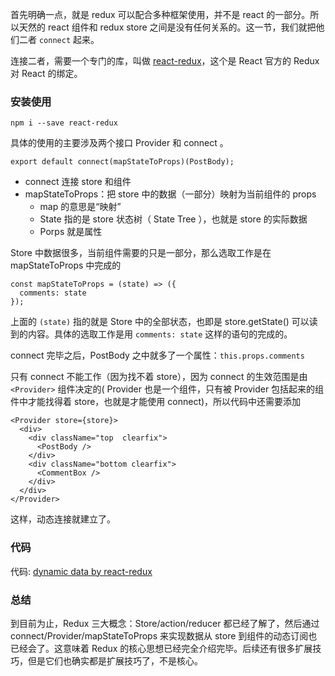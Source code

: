 首先明确一点，就是 redux 可以配合多种框架使用，并不是 react 的一部分。所以天然的 react 组件和 redux store 之间是没有任何关系的。这一节，我们就把他们二者 `connect` 起来。

连接二者，需要一个专门的库，叫做 [react-redux](https://github.com/reactjs/react-redux)，这个是 React 官方的 Redux
对 React 的绑定。

### 安装使用

```
npm i --save react-redux
```

具体的使用的主要涉及两个接口 Provider 和 connect 。



```
export default connect(mapStateToProps)(PostBody);
```

- connect 连接 store 和组件
- mapStateToProps：把 store 中的数据（一部分）映射为当前组件的 props
  - map 的意思是“映射”
  - State 指的是 store 状态树（ State Tree ），也就是 store 的实际数据
  - Porps 就是属性


Store 中数据很多，当前组件需要的只是一部分，那么选取工作是在 mapStateToProps 中完成的

```
const mapStateToProps = (state) => ({
  comments: state
});
```

上面的 `(state)` 指的就是 Store 中的全部状态，也即是 store.getState() 可以读到的内容。具体的选取工作是用 `comments: state` 这样的语句的完成的。

connect 完毕之后，PostBody 之中就多了一个属性：`this.props.comments`

只有 connect 不能工作（因为找不着 store），因为 connect 的生效范围是由 `<Provider>` 组件决定的( Provider 也是一个组件，只有被 Provider 包括起来的组件中才能找得着 store，也就是才能使用 connect)，所以代码中还需要添加

```
<Provider store={store}>
  <div>
    <div className="top  clearfix">
      <PostBody />
    </div>
    <div className="bottom clearfix">
      <CommentBox />
    </div>
  </div>
</Provider>
```

这样，动态连接就建立了。

### 代码

代码: [dynamic data by react-redux](https://github.com/happypeter/redux-hello/commit/04fca61efb61d9919386310f6eff3d8d36b2d292)

### 总结

到目前为止，Redux 三大概念：Store/action/reducer 都已经了解了，然后通过 connect/Provider/mapStateToProps 来实现数据从 store 到组件的动态订阅也已经会了。这意味着 Redux 的核心思想已经完全介绍完毕。后续还有很多扩展技巧，但是它们也确实都是扩展技巧了，不是核心。

